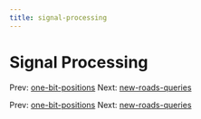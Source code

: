 ```yaml
---
title: signal-processing
---
```




# Signal Processing

Prev: [one-bit-positions](one-bit-positions.md)
Next: [new-roads-queries](new-roads-queries.md)

Prev: [one-bit-positions](one-bit-positions.md)
Next: [new-roads-queries](new-roads-queries.md)
